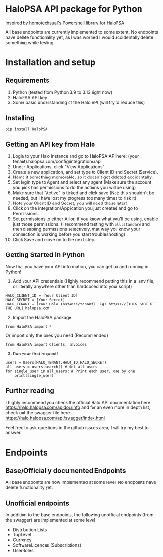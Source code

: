 # HaloPSA API package for Python
Inspired by [homotechsual's Powershell library for HaloPSA](https://docs.homotechsual.dev/modules/haloapi/)

All base endpoints are currently implemented to some extent.  No endpoints have delete functionality yet, as I was worried I would accidentally delete something while testing.

# Installation and setup
## Requirements
1. Python (tested from Python 3.9 to 3.13 right now)
2. HaloPSA API key
3. Some basic understanding of the Halo API (will try to reduce this)

## Installing
```
pip install HaloPSA
```

## Getting an API key from Halo

1. Login to your Halo instance and go to HaloPSA API here: (your tenant).halopsa.com/config/integrations/api
0. Under Applications, click "View Applications"
0. Create a new application, and set type to Client ID and Secret (Service).
0. Name it something memorable, so it doesn't get deleted accidentally.
0. Set login type to Agent and select any agent (Make sure the account you pick has permissions to do the actions you will be using)
0. Make sure that "Active" is ticked and click save (Not: this shouldn't be needed, but I have lost my progress too many times to risk it)
0. Note your Client ID and Secret, you will need these later!
0. Click on the integration/Application you just created and go to Permissions.
0. Set permissions to either All or, if you know what you'll be using, enable just those permissions. (I recommend testing with `all:standard` and then disabling permissions selectively, that way you know your connection is working before you start troubleshooting)
0. Click Save and move on to the next step.
## Getting Started in Python
Now that you have your API information, you can get up and running in Python!

1. Add your API credentials (Highly recommend putting this in a .env file, or literally anywhere other than hardcoded into your script)

```
HALO_CLIENT_ID = [Your Client ID]
HALO_SECRET = [Your Secret]
HALO_TENANT = [Your Halo Instance/tenant]  Eg: https://[THIS PART OF THE URL].halopsa.com
```
2. Import the HaloPSA package

```
from HaloPSA import *
```
Or import only the ones you need (Recommended)
```
from HaloPSA import Clients, Invoices
```
3. Run your first request!

```
users = Users(HALO_TENANT,HALO_ID,HALO_SECRET)
all_users = users.search() # Get all users
for single_user in all_users: # Print each user, one by one
    print(single_user)
```

## Further reading
I highly recommend you check the official Halo API documentation here: https://halo.halopsa.com/apidoc/info and for an even more in depth list, check out the swagger file here: https://halo.halopsa.com/api/swagger/index.html

Feel free to ask questions in the github issues area, I will try my best to answer.
# Endpoints

## Base/Officially documented Endpoints
All base endpoints are now implemented at some level. No endpoints have delete functionality yet.

## Unofficial endpoints
In addition to the base endpoints, the following unofficial endpoints (from the swagger) are implemented at some level
- Distribution Lists
- TopLevel
- Currency
- SoftwareLicences (Subscriptions)
- UserRoles